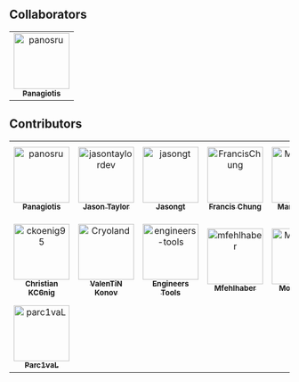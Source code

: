 ## Collaborators

<!-- readme: collaborators -start --> 
<table>
<tr>
    <td align="center">
        <a href="https://github.com/panosru">
            <img src="https://avatars.githubusercontent.com/u/400362?v=4" width="100;" alt="panosru"/>
            <br />
            <sub><b>Panagiotis</b></sub>
        </a>
    </td></tr>
</table>
<!-- readme: collaborators -end -->

## Contributors

<!-- readme: contributors -start --> 
<table>
<tr>
    <td align="center">
        <a href="https://github.com/panosru">
            <img src="https://avatars.githubusercontent.com/u/400362?v=4" width="100;" alt="panosru"/>
            <br />
            <sub><b>Panagiotis</b></sub>
        </a>
    </td>
    <td align="center">
        <a href="https://github.com/jasontaylordev">
            <img src="https://avatars.githubusercontent.com/u/1988321?v=4" width="100;" alt="jasontaylordev"/>
            <br />
            <sub><b>Jason Taylor</b></sub>
        </a>
    </td>
    <td align="center">
        <a href="https://github.com/jasongt">
            <img src="https://avatars.githubusercontent.com/u/61503095?v=4" width="100;" alt="jasongt"/>
            <br />
            <sub><b>Jasongt</b></sub>
        </a>
    </td>
    <td align="center">
        <a href="https://github.com/FrancisChung">
            <img src="https://avatars.githubusercontent.com/u/4247042?v=4" width="100;" alt="FrancisChung"/>
            <br />
            <sub><b>Francis Chung</b></sub>
        </a>
    </td>
    <td align="center">
        <a href="https://github.com/MarcosMeli">
            <img src="https://avatars.githubusercontent.com/u/446796?v=4" width="100;" alt="MarcosMeli"/>
            <br />
            <sub><b>Marcos Meli</b></sub>
        </a>
    </td>
    <td align="center">
        <a href="https://github.com/mhornbacher">
            <img src="https://avatars.githubusercontent.com/u/12478828?v=4" width="100;" alt="mhornbacher"/>
            <br />
            <sub><b>Menachem Hornbacher</b></sub>
        </a>
    </td></tr>
<tr>
    <td align="center">
        <a href="https://github.com/ckoenig95">
            <img src="https://avatars.githubusercontent.com/u/14260016?v=4" width="100;" alt="ckoenig95"/>
            <br />
            <sub><b>Christian KC6nig</b></sub>
        </a>
    </td>
    <td align="center">
        <a href="https://github.com/Cryoland">
            <img src="https://avatars.githubusercontent.com/u/11649116?v=4" width="100;" alt="Cryoland"/>
            <br />
            <sub><b>ValenTiN Konov</b></sub>
        </a>
    </td>
    <td align="center">
        <a href="https://github.com/engineers-tools">
            <img src="https://avatars.githubusercontent.com/u/20109071?v=4" width="100;" alt="engineers-tools"/>
            <br />
            <sub><b>Engineers Tools</b></sub>
        </a>
    </td>
    <td align="center">
        <a href="https://github.com/mfehlhaber">
            <img src="https://avatars.githubusercontent.com/u/7903462?v=4" width="100;" alt="mfehlhaber"/>
            <br />
            <sub><b>Mfehlhaber</b></sub>
        </a>
    </td>
    <td align="center">
        <a href="https://github.com/MoienTajik">
            <img src="https://avatars.githubusercontent.com/u/21059063?v=4" width="100;" alt="MoienTajik"/>
            <br />
            <sub><b>Moien Tajik</b></sub>
        </a>
    </td>
    <td align="center">
        <a href="https://github.com/NicklasHugoy">
            <img src="https://avatars.githubusercontent.com/u/2963350?v=4" width="100;" alt="NicklasHugoy"/>
            <br />
            <sub><b>Nicklas HjortshC8j HugC8y</b></sub>
        </a>
    </td></tr>
<tr>
    <td align="center">
        <a href="https://github.com/parc1vaL">
            <img src="https://avatars.githubusercontent.com/u/13039772?v=4" width="100;" alt="parc1vaL"/>
            <br />
            <sub><b>Parc1vaL</b></sub>
        </a>
    </td></tr>
</table>
<!-- readme: contributors -end -->
